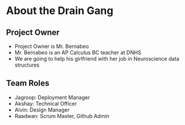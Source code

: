 # About the Drain Gang

## Project Owner
- Project Owner is Mr. Bernabeo
- Mr. Bernabeo is an AP Calculus BC teacher at DNHS
- We are going to help his girlfriend with her job in Neuroscience data structures

## Team Roles
- Jagroop: Deployment Manager
- Akshay: Technical Officer
- Alvin: Design Manager
- Raadwan: Scrum Master, Github Admin
